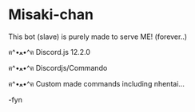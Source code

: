 # Misaki-chan

This bot (slave) is purely made to serve ME! (forever..)

ฅ^•ﻌ•^ฅ Discord.js 12.2.0 

ฅ^•ﻌ•^ฅ Discordjs/Commando

ฅ^•ﻌ•^ฅ Custom made commands including nhentai...

-fyn
